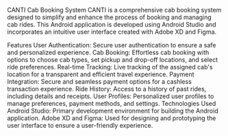 CANTI Cab Booking System
CANTI is a comprehensive cab booking system designed to simplify and enhance the process of booking and managing cab rides. This Android application is developed using Android Studio and incorporates an intuitive user interface created with Adobe XD and Figma.

Features
User Authentication: Secure user authentication to ensure a safe and personalized experience.
Cab Booking: Effortless cab booking with options to choose cab types, set pickup and drop-off locations, and select ride preferences.
Real-time Tracking: Live tracking of the assigned cab's location for a transparent and efficient travel experience.
Payment Integration: Secure and seamless payment options for a cashless transaction experience.
Ride History: Access to a history of past rides, including details and receipts.
User Profiles: Personalized user profiles to manage preferences, payment methods, and settings.
Technologies Used
Android Studio: Primary development environment for building the Android application.
Adobe XD and Figma: Used for designing and prototyping the user interface to ensure a user-friendly experience.
